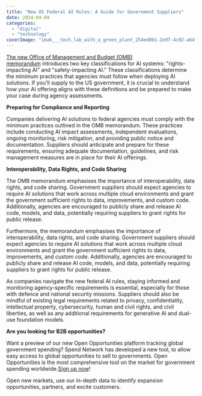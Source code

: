 ```yaml
---
title: "New US Federal AI Rules: A Guide for Government Suppliers"
date: 2024-04-09
categories: 
  - "digital"
  - "technology"
coverImage: "imak___tech_lab_with_a_green_plant_254ed861-2e97-4c02-a64f-c5f71bda2b24.png"
---
```


[The new Office of Management and Budget (OMB) memorandum](https://www.whitehouse.gov/wp-content/uploads/2024/03/M-24-10-Advancing-Governance-Innovation-and-Risk-Management-for-Agency-Use-of-Artificial-Intelligence.pdf) introduces two key classifications for AI systems: "rights-impacting AI" and "safety-impacting AI." These classifications determine the minimum practices that agencies must follow when deploying AI solutions. If you'll supply to the US government, it is crucial to understand how your AI offering aligns with these definitions and be prepared to make your case during agency assessments.

**Preparing for Compliance and Reporting**

Companies delivering AI solutions to federal agencies must comply with the minimum practices outlined in the OMB memorandum. These practices include conducting AI impact assessments, independent evaluations, ongoing monitoring, risk mitigation, and providing public notice and documentation. Suppliers should anticipate and prepare for these requirements, ensuring adequate documentation, guidelines, and risk management measures are in place for their AI offerings.

**Interoperability, Data Rights, and Code Sharing**

The OMB memorandum emphasises the importance of interoperability, data rights, and code sharing. Government suppliers should expect agencies to require AI solutions that work across multiple cloud environments and grant the government sufficient rights to data, improvements, and custom code. Additionally, agencies are encouraged to publicly share and release AI code, models, and data, potentially requiring suppliers to grant rights for public release.

Furthermore, the memorandum emphasises the importance of interoperability, data rights, and code sharing. Government suppliers should expect agencies to require AI solutions that work across multiple cloud environments and grant the government sufficient rights to data, improvements, and custom code. Additionally, agencies are encouraged to publicly share and release AI code, models, and data, potentially requiring suppliers to grant rights for public release.

As companies navigate the new federal AI rules, staying informed and monitoring agency-specific requirements is essential, especially for those with defence and national security missions. Suppliers should also be mindful of existing legal requirements related to privacy, confidentiality, intellectual property, cybersecurity, human and civil rights, and civil liberties, as well as any additional requirements for generative AI and dual-use foundation models.

**Are you looking for B2B opportunities?**

Want a preview of our new Open Opportunities platform tracking global government spending? Spend Network has developed a new tool, to allow easy access to global opportunities to sell to governments. Open Opportunities is the most comprehensive tool on the market for government spending worldwide.[Sign up now](https://www.openopportunities.co/)!

Open new markets, use our in-depth data to identify expansion opportunities, partners, and excite customers.
